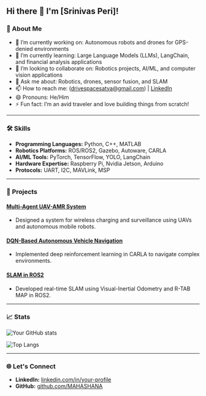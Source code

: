 ## Hi there 👋 I'm [Srinivas Peri]!

### 🚀 About Me
- 🔭 I’m currently working on: Autonomous robots and drones for GPS-denied environments
- 🌱 I’m currently learning: Large Language Models (LLMs), LangChain, and financial analysis applications
- 👯 I’m looking to collaborate on: Robotics projects, AI/ML, and computer vision applications
- 💬 Ask me about: Robotics, drones, sensor fusion, and SLAM
- 📫 How to reach me: (drivespacesatya@gmail.com) | [LinkedIn](https://www.linkedin.com/in/srinivas-peri-yob1998/)
- 😄 Pronouns: He/Him
- ⚡ Fun fact: I’m an avid traveler and love building things from scratch!

---

### 🛠 Skills
- **Programming Languages:** Python, C++, MATLAB
- **Robotics Platforms:** ROS/ROS2, Gazebo, Autoware, CARLA
- **AI/ML Tools:** PyTorch, TensorFlow, YOLO, LangChain
- **Hardware Expertise:** Raspberry Pi, Nvidia Jetson, Arduino
- **Protocols:** UART, I2C, MAVLink, MSP

---

### 🌟 Projects
#### [Multi-Agent UAV-AMR System](https://github.com/your-repo)
- Designed a system for wireless charging and surveillance using UAVs and autonomous mobile robots.

#### [DQN-Based Autonomous Vehicle Navigation]([https://github.com/your-repo](https://github.com/MAHASHANA/MAHASHAN))
- Implemented deep reinforcement learning in CARLA to navigate complex environments.

#### [SLAM in ROS2](https://github.com/your-repo)
- Developed real-time SLAM using Visual-Inertial Odometry and R-TAB MAP in ROS2.

---

### 📈 Stats
![Your GitHub stats](https://github-readme-stats.vercel.app/api?username=MAHASHANA&show_icons=true&theme=radical)

![Top Langs](https://github-readme-stats.vercel.app/api/top-langs/?username=MAHASHANA&layout=compact&theme=radical)

---

### 🌐 Let's Connect
- **LinkedIn:** [linkedin.com/in/your-profile](https://www.linkedin.com/in/srinivas-peri-yob1998/)
- **GitHub:** [github.com/MAHASHANA](https://github.com/MAHASHANA)

